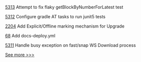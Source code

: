 
[5313](https://github.com/hyperledger/besu/pull/5313) Attempt to fix flaky getBlockByNumberForLatest test

[5312](https://github.com/hyperledger/besu/pull/5312) Configure gradle AT tasks to run junit5 tests

[2204](https://github.com/hyperledger/aries-cloudagent-python/pull/2204) Add Explicit/Offline marking mechanism for Upgrade

[68](https://github.com/hyperledger-labs/yui-docs/pull/68) Add docs-deploy.yml

[5311](https://github.com/hyperledger/besu/pull/5311) Handle busy exception on fast/snap WS Download process


[See more >>>](https://start-here.hyperledger.org/pull-requests)
